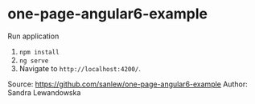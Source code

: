 # one-page-angular6-example

Run application
1. `npm install`
2. `ng serve`
3. Navigate to `http://localhost:4200/`.

Source: https://github.com/sanlew/one-page-angular6-example
Author: Sandra Lewandowska
